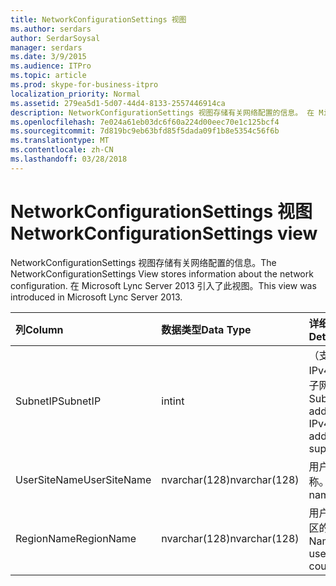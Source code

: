 ```yaml
---
title: NetworkConfigurationSettings 视图
ms.author: serdars
author: SerdarSoysal
manager: serdars
ms.date: 3/9/2015
ms.audience: ITPro
ms.topic: article
ms.prod: skype-for-business-itpro
localization_priority: Normal
ms.assetid: 279ea5d1-5d07-44d4-8133-2557446914ca
description: NetworkConfigurationSettings 视图存储有关网络配置的信息。 在 Microsoft Lync Server 2013 引入了此视图。
ms.openlocfilehash: 7e024a61eb03dc6f60a224d00eec70e1c125bcf4
ms.sourcegitcommit: 7d819bc9eb63bfd85f5dada09f1b8e5354c56f6b
ms.translationtype: MT
ms.contentlocale: zh-CN
ms.lasthandoff: 03/28/2018
---
```

# <a name="networkconfigurationsettings-view"></a><span data-ttu-id="0a73f-104">NetworkConfigurationSettings 视图</span><span class="sxs-lookup"><span data-stu-id="0a73f-104">NetworkConfigurationSettings view</span></span>
 
<span data-ttu-id="0a73f-105">NetworkConfigurationSettings 视图存储有关网络配置的信息。</span><span class="sxs-lookup"><span data-stu-id="0a73f-105">The NetworkConfigurationSettings View stores information about the network configuration.</span></span> <span data-ttu-id="0a73f-106">在 Microsoft Lync Server 2013 引入了此视图。</span><span class="sxs-lookup"><span data-stu-id="0a73f-106">This view was introduced in Microsoft Lync Server 2013.</span></span>
  
|<span data-ttu-id="0a73f-107">**列**</span><span class="sxs-lookup"><span data-stu-id="0a73f-107">**Column**</span></span>|<span data-ttu-id="0a73f-108">**数据类型**</span><span class="sxs-lookup"><span data-stu-id="0a73f-108">**Data Type**</span></span>|<span data-ttu-id="0a73f-109">**详细信息**</span><span class="sxs-lookup"><span data-stu-id="0a73f-109">**Details**</span></span>|
|:-----|:-----|:-----|
|<span data-ttu-id="0a73f-110">SubnetIP</span><span class="sxs-lookup"><span data-stu-id="0a73f-110">SubnetIP</span></span>  <br/> |<span data-ttu-id="0a73f-111">int</span><span class="sxs-lookup"><span data-stu-id="0a73f-111">int</span></span>  <br/> |<span data-ttu-id="0a73f-112">（支持唯一的 IPv4 地址） 的子网 IP 地址。</span><span class="sxs-lookup"><span data-stu-id="0a73f-112">Subnet IP address (only IPv4 addresses are supported).</span></span>  <br/> |
|<span data-ttu-id="0a73f-113">UserSiteName</span><span class="sxs-lookup"><span data-stu-id="0a73f-113">UserSiteName</span></span>  <br/> |<span data-ttu-id="0a73f-114">nvarchar(128)</span><span class="sxs-lookup"><span data-stu-id="0a73f-114">nvarchar(128)</span></span>  <br/> |<span data-ttu-id="0a73f-115">用户的站点名称。</span><span class="sxs-lookup"><span data-stu-id="0a73f-115">User's site name.</span></span>  <br/> |
|<span data-ttu-id="0a73f-116">RegionName</span><span class="sxs-lookup"><span data-stu-id="0a73f-116">RegionName</span></span>  <br/> |<span data-ttu-id="0a73f-117">nvarchar(128)</span><span class="sxs-lookup"><span data-stu-id="0a73f-117">nvarchar(128)</span></span>  <br/> |<span data-ttu-id="0a73f-118">用户的国家/地区的名称。</span><span class="sxs-lookup"><span data-stu-id="0a73f-118">Name of the user's country/region.</span></span>  <br/> |
   

